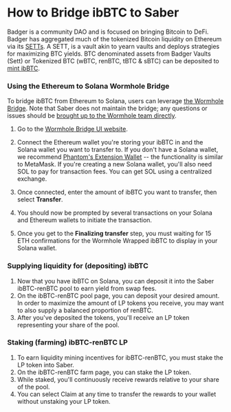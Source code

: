 # How to Bridge ibBTC to Saber

Badger is a community DAO and is focused on bringing Bitcoin to DeFi. Badger has aggregated much of the tokenized Bitcoin liquidity on Ethereum via its [SETTs](https://badger-finance.gitbook.io/badger-finance/sett/overview). A SETT, is a vault akin to yearn vaults and deploys strategies for maximizing BTC yields. BTC denominated assets from Badger Vaults (Sett) or Tokenized BTC (wBTC, renBTC, tBTC & sBTC) can be deposited to [mint ibBTC](https://app.badger.finance/ibBTC).

### Using the Ethereum to Solana Wormhole Bridge

To bridge ibBTC from Ethereum to Solana, users can leverage [the Wormhole Bridge](https://www.wormholebridge.com/#/move?from=ETH&token=IBBTC). Note that Saber does not maintain the bridge; any questions or issues should be [brought up to the Wormhole team directly](https://github.com/certusone/wormhole).

1. Go to the [Wormhole Bridge UI website](https://www.wormholebridge.com/#/move?from=ETH&token=IBBTC).

2. Connect the Ethereum wallet you're storing your ibBTC in and the Solana wallet you want to transfer to. If you don't have a Solana wallet, we recommend [Phantom's Extension Wallet](https://phantom.app) -- the functionality is similar to MetaMask. If you're creating a new Solana wallet, you'll also need SOL to pay for transaction fees. You can get SOL using a centralized exchange.

3. Once connected, enter the amount of ibBTC you want to transfer, then select **Transfer**.

4. You should now be prompted by several transactions on your Solana and Ethereum wallets to initiate the transaction.

5. Once you get to the **Finalizing transfer** step, you must waiting for 15 ETH confirmations for the Wormhole Wrapped ibBTC to display in your Solana wallet.

### Supplying liquidity for (depositing) ibBTC

1. Now that you have ibBTC on Solana, you can deposit it into the Saber ibBTC-renBTC pool to earn yield from swap fees.
2. On the ibBTC-renBTC pool page, you can deposit your desired amount. In order to maximize the amount of LP tokens you receive, you may want to also supply a balanced proportion of renBTC.
3. After you've deposited the tokens, you'll receive an LP token representing your share of the pool.

### Staking (farming) ibBTC-renBTC LP

1. To earn liquidity mining incentives for ibBTC-renBTC, you must stake the LP token into Saber.
2. On the ibBTC-renBTC farm page, you can stake the LP token.
3. While staked, you'll continuously receive rewards relative to your share of the pool.
4. You can select Claim at any time to transfer the rewards to your wallet without unstaking your LP token.
